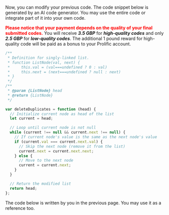 Now, you can modify your previous code.  The code snippet below is generated by an AI code generator. You may use the entire code or integrate part of it into your own code. 



<span style="color: red;">**Please notice that your payment depends on the quality of your final submitted codes.**</span> You will receive ***3.5 GBP*** for ***high-quality codes*** and only ***2.5 GBP*** for ***low-quality codes***. The additional 1 pound reward for high-quality code will be paid as a bonus to your Prolific account.  

```javascript
/**
 * Definition for singly-linked list.
 * function ListNode(val, next) {
 *     this.val = (val===undefined ? 0 : val)
 *     this.next = (next===undefined ? null : next)
 * }
 */
/**
 * @param {ListNode} head
 * @return {ListNode}
 */

var deleteDuplicates = function (head) {
  // Initialize current node as head of the list
  let current = head;

  // Loop until current node is not null
  while (current !== null && current.next !== null) {
    // If current node's value is the same as the next node's value
    if (current.val === current.next.val) {
      // Skip the next node (remove it from the list)
      current.next = current.next.next;
    } else {
      // Move to the next node
      current = current.next;
    }
  }

  // Return the modified list
  return head;
};

```

The code below is written by you in the previous page. You may use it as a reference too. 